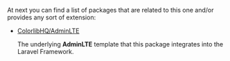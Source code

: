At next you can find a list of packages that are related to this one and/or provides any sort of extension:

- [ColorlibHQ/AdminLTE](https://github.com/ColorlibHQ/AdminLTE)

  The underlying **AdminLTE** template that this package integrates into the Laravel Framework.
